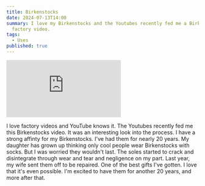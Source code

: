 ```yaml
---
title: Birkenstocks
date: 2024-07-13T14:00
summary: I love my Birkenstocks and the Youtubes recently fed me a Birkenstocks
  factory video.
tags:
  - Uses
published: true
---
```

<iframe src="https://www.youtube-nocookie.com/embed/FoAnvoEN2os" frameborder="0" allow="autoplay; encrypted-media" allowfullscreen></iframe>

I love factory videos and YouTube knows it. The Youtubes recently fed me this Birkenstocks video. It was an interesting look into the process. I have a strong affinty for my Birkenstocks. I've had them for nearly 20 years. My daughter has grown up thinking only cool people wear Birkenstocks with socks. But I was worried they wouldn't last. The soles started to crack and disintegrate through wear and tear and negligence on my part. Last year, my wife sent them off to be repaired. One of the best gifts I've gotten. I love that it's even possible. I'm excited to have them for another 20 years, and more after that.